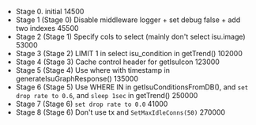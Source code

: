 - Stage 0. initial 14500
- Stage 1 (Stage 0) Disable middleware logger + set debug false + add two indexes 45500
- Stage 2 (Stage 1) Specify cols to select (mainly don't select isu.image) 53000
- Stage 3 (Stage 2) LIMIT 1 in select isu_condition in getTrend() 102000
- Stage 4 (Stage 3) Cache control header for getIsuIcon 123000
- Stage 5 (Stage 4) Use where with timestamp in generateIsuGraphResponse() 135000
- Stage 6 (Stage 5) Use WHERE IN in getIsuConditionsFromDB(), and `set drop rate to 0.6`, and `sleep 1sec` in getTrend() 250000
- Stage 7 (Stage 6) `set drop rate to 0.0` 41000
- Stage 8 (Stage 6) Don't use tx and `SetMaxIdleConns(50)` 270000